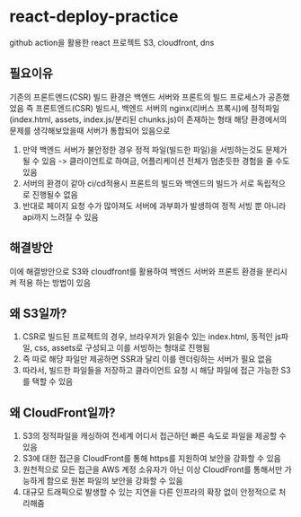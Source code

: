 # react-deploy-practice
github action을 활용한 react 프로젝트 S3, cloudfront, dns




## 필요이유
기존의 프론트엔드(CSR) 빌드 환경은 백엔드 서버와 프론트의 빌드 프로세스가 공존했었음
즉 프론트엔드(CSR) 빌드시, 백엔드 서버의 nginx(리버스 프록시)에 정적파일(index.html, assets, index.js/분리된 chunks.js)이 존재하는 형태
해당 환경에서의 문제를 생각해보았을때 서버가 통합되어 있음으로 
1. 만약 백엔드 서버가 불안정한 경우 정적 파일(빌드한 파일)을 서빙하는것도 문제가 될 수 있음
   -> 클라이언트로 하여금, 어플리케이션 전체가 멈춘듯한 경험을 줄 수도 있음
2. 서버의 환경이 같아 ci/cd적용시 프론트의 빌드와 백엔드의 빌드가 서로 독립적으로 진행될수 없음
3. 반대로 페이지 요청 수가 많아져도 서버에 과부화가 발생하여 정적 서빙 뿐 아니라 api까지 느려질 수 있음




## 해결방안
이에 해결방안으로 S3와 cloudfront를 활용하여 백엔드 서버와 프론트 환경을 분리시켜 적용 하는 방법이 있음




## 왜 S3일까?
 1. CSR로 빌드된 프로젝트의 경우, 브라우저가 읽을수 있는 index.html, 동적인 js파일, css, assets로 구성되고 이를 서빙하는 형태로 진행됨
 2. 즉 따로 해당 파일만 제공하면 SSR과 달리 이를 렌더링하는 서버가 필요 없음
 3. 따라서, 빌드한 파일들을 저장하고 클라이언트 요청 시 해당 파일에 접근 가능한 S3를 택할 수 있음



## 왜 CloudFront일까?
 1. S3의 정적파일을 캐싱하여 전세계 어디서 접근하던 빠른 속도로 파일을 제공할 수 있음
 2. S3에 대한 접근을 CloudFront를 통해 https를 지원하여 보안을 강화할 수 있음
 3. 원천적으로 모든 접근을 AWS 계정 소유자가 아닌 이상 CloudFront를 통해서만 가능하게 함으로 원본 파일의 보안을 강화할 수 있음
 4. 대규모 트래픽으로 발생할 수 있는 지연을 다른 인프라의 확장 없이 안정적으로 처리해줌




 

